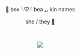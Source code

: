 <p align="center">
🍒 bex 𓆩♡𓆪  bea ₒᵣ kin names 
<p align="center">
she / they 🦈
  
   ⠀⠀⠀ ⠀⠀ ⠀  ⠀⠀⠀ ⠀⠀ ⠀ ⠀⠀⠀      <p align="center">
   ![](https://komarev.com/ghpvc/?username=starrynightzz&color=781f34&style=flat&label=stars)
 </p>  ⠀
 
